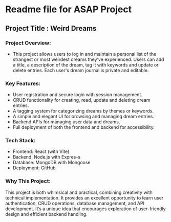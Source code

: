 # Readme file for ASAP Project
## Project Title : Weird Dreams

### Project Overview:
- This project allows users to log in and maintain a personal list of the strangest or most weirdest dreams they’ve experienced. Users can add a title, a description of the dream, tag it with keywords and update or delete entries. Each user's dream journal is private and editable.

### Key Features:
- User registration and secure login with session management.
- CRUD functionality for creating, read, update and deleting dream entries.
- A tagging system for categorizing dreams by themes or keywords.
- A simple and elegant UI for browsing and managing dream entries.
- Backend APIs for managing user data and dreams.
- Full deployment of both the frontend and backend for accessibility.
### Tech Stack:
- Frontend: React (with Vite)
- Backend: Node.js with Expres-s
- Database: MongoDB with Mongoose
- Deployment: GitHub
### Why This Project:
This project is both whimsical and practical, combining creativity with technical implementation. It provides an excellent opportunity to learn user authentication, CRUD operations, database management, and API development. It’s a unique idea that encourages exploration of user-friendly design and efficient backend handling.